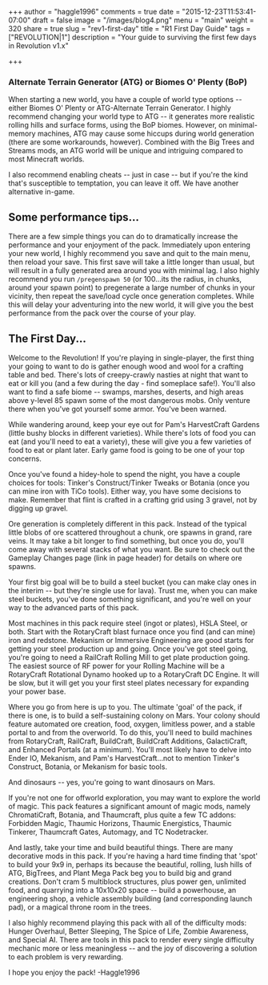 +++
author = "haggle1996"
comments = true
date = "2015-12-23T11:53:41-07:00"
draft = false
image = "/images/blog4.png"
menu = "main"
weight = 320
share = true
slug = "rev1-first-day"
title = "R1 First Day Guide"
tags = ["REVOLUTION|1"]
description = "Your guide to surviving the first few days in Revolution v1.x"

+++
   
### Alternate Terrain Generator (ATG) or Biomes O' Plenty (BoP)
When starting a new world, you have a couple of world type options -- either Biomes O' Plenty or ATG-Alternate Terrain Generator. I highly recommend changing your world type to ATG -- it generates more realistic rolling hills and surface forms, using the BoP biomes. However, on minimal-memory machines, ATG may cause some hiccups during world generation (there are some workarounds, however). Combined with the Big Trees and Streams mods, an ATG world will be unique and intriguing compared to most Minecraft worlds.

I also recommend enabling cheats -- just in case -- but if you're the kind that's susceptible to temptation, you can leave it off. We have another alternative in-game.

## Some performance tips...
There are a few simple things you can do to dramatically increase the performance and your enjoyment of the pack. Immediately upon entering your new world, I highly recommend you save and quit to the main menu, then reload your save. This first save will take a little longer than usual, but will result in a fully generated area around you with minimal lag. I also highly recommend you run `/pregenspawn 50` (or 100...its the radius, in chunks, around your spawn point) to pregenerate a large number of chunks in your vicinity, then repeat the save/load cycle once generation completes. While this will delay your adventuring into the new world, it will give you the best performance from the pack over the course of your play.

## The First Day...
Welcome to the Revolution! If you're playing in single-player, the first thing your going to want to do is gather enough wood and wool for a crafting table and bed. There's lots of creepy-crawly nasties at night that want to eat or kill you (and a few during the day - find someplace safe!). You'll also want to find a safe biome -- swamps, marshes, deserts, and high areas above y-level 85 spawn some of the most dangerous mobs. Only venture there when you've got yourself some armor. You've been warned.

While wandering around, keep your eye out for Pam's HarvestCraft Gardens (little bushy blocks in different varieties). While there's lots of food you can eat (and you'll need to eat a variety), these will give you a few varieties of food to eat or plant later. Early game food is going to be one of your top concerns.

Once you've found a hidey-hole to spend the night, you have a couple choices for tools: Tinker's Construct/Tinker Tweaks or Botania (once you can mine iron with TiCo tools). Either way, you have some decisions to make. Remember that flint is crafted in a crafting grid using 3 gravel, not by digging up gravel. 

Ore generation is completely different in this pack. Instead of the typical little blobs of ore scattered throughout a chunk, ore spawns in grand, rare veins. It may take a bit longer to find something, but once you do, you'll come away with several stacks of what you want. Be sure to check out the Gameplay Changes page (link in page header) for details on where ore spawns.

Your first big goal will be to build a steel bucket (you can make clay ones in the interim -- but they're single use for lava). Trust me, when you can make steel buckets, you've done something significant, and you're well on your way to the advanced parts of this pack.

Most machines in this pack require steel (ingot or plates), HSLA Steel, or both. Start with the RotaryCraft blast furnace once you find (and can mine) iron and redstone. Mekanism or Immersive Engineering are good starts for getting your steel production up and going. Once you've got steel going, you're going to need a RailCraft Rolling Mill to get plate production going. The easiest source of RF power for your Rolling Machine will be a RotaryCraft Rotational Dynamo hooked up to a RotaryCraft DC Engine. It will be slow, but it will get you your first steel plates necessary for expanding your power base.

Where you go from here is up to you. The ultimate 'goal' of the pack, if there is one, is to build a self-sustaining colony on Mars. Your colony should feature automated ore creation, food, oxygen, limitless power, and a stable portal to and from the overworld. To do this, you'll need to build machines from RotaryCraft, RailCraft, BuildCraft, BuildCraft Additions, GalactiCraft, and Enhanced Portals (at a minimum). You'll most likely have to delve into Ender IO, Mekanism, and Pam's HarvestCraft...not to mention Tinker's Construct, Botania, or Mekanism for basic tools.

And dinosaurs -- yes, you're going to want dinosaurs on Mars.

If you're not one for offworld exploration, you may want to explore the world of magic. This pack features a significant amount of magic mods, namely ChromatiCraft, Botania, and Thaumcraft, plus quite a few TC addons: Forbidden Magic, Thaumic Horizons, Thaumic Energistics, Thaumic Tinkerer, Thaumcraft Gates, Automagy, and TC Nodetracker.

And lastly, take your time and build beautiful things. There are many decorative mods in this pack. If you're having a hard time finding that 'spot' to build your 9x9 in, perhaps its because the beautiful, rolling, lush hills of ATG, BigTrees, and Plant Mega Pack beg you to build big and grand creations. Don't cram 5 multiblock structures, plus power gen, unlimited food, and quarrying into a 10x10x20 space -- build a powerhouse, an engineering shop, a vehicle assembly building (and corresponding launch pad), or a magical throne room in the trees.

I also highly recommend playing this pack with all of the difficulty mods: Hunger Overhaul, Better Sleeping, The Spice of Life, Zombie Awareness, and Special AI. There are tools in this pack to render every single difficulty mechanic more or less meaningless -- and the joy of discovering a solution to each problem is very rewarding.

I hope you enjoy the pack!
-Haggle1996 
